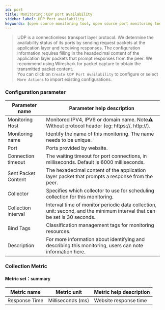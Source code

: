 ```yaml
---
id: port  
title: Monitoring：UDP port availability      
sidebar_label: UDP Port availability    
keywords: [open source monitoring tool, open source port monitoring tool, monitoring UDP port metrics]
---
```


> UDP is a connectionless transport layer protocol. We determine the availability status of its ports by sending request packets at the application layer and receiving responses. The configuration information requires filling in the hexadecimal content of the application layer packets that prompt responses from the peer. We recommend using Wireshark for packet capture to obtain the transmitted packet content.<br>You can click on `Create UDP Port Availability` to configure or select `More Actions` to import existing configurations.

### Configuration parameter

| Parameter name      | Parameter help description                                                                                               |
|---------------------|--------------------------------------------------------------------------------------------------------------------------|
| Monitoring Host     | Monitored IPV4, IPV6 or domain name. Note⚠️ Without protocol header (eg: https://, http://).                             |
| Monitoring name     | Identify the name of this monitoring. The name needs to be unique.                                                       |
| Port                | Ports provided by website.                                                                                               |
| Connection timeout  | The waiting timeout for port connections, in milliseconds. Default is 6000 milliseconds.                                 |
| Sent Packet Content | The hexadecimal content of the application layer packet that prompts a response from the peer.                           |
| Collector           | Specifies which collector to use for scheduling collection for this monitoring.                                          |
| Collection interval | Interval time of monitor periodic data collection, unit: second, and the minimum interval that can be set is 30 seconds. |
| Bind Tags           | Classification management tags for monitoring resources.                                                                 |
| Description         | For more information about identifying and describing this monitoring, users can note information here.                  |

### Collection Metric

#### Metric set：summary

| Metric name   | Metric unit       | Metric help description |
|---------------|-------------------|-------------------------|
| Response Time | Milliseconds (ms) | Website response time   |



